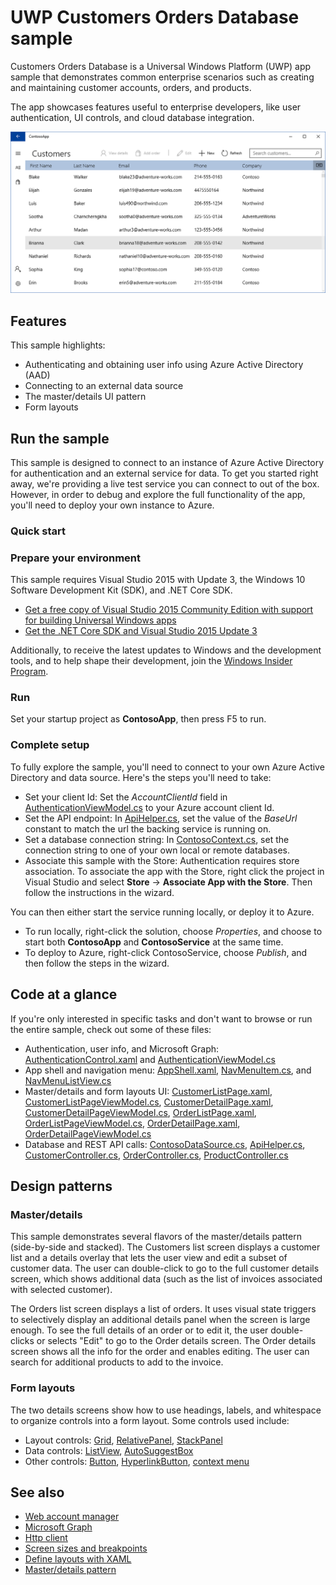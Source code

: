 <!---
  category: ControlsLayoutAndText Data IdentitySecurityAndEncryption Navigation NetworkingAndWebServices
-->

# UWP Customers Orders Database sample 

Customers Orders Database is a Universal Windows Platform (UWP) app sample that demonstrates common enterprise scenarios such as creating and maintaining customer accounts, orders, and products.

The app showcases features useful to enterprise developers, like user authentication, UI controls, and cloud database integration.

![ContosoApp screenshot 1](screenshot1.png)

## Features

This sample highlights: 

- Authenticating and obtaining user info using Azure Active Directory (AAD)
- Connecting to an external data source
- The master/details UI pattern
- Form layouts

## Run the sample

This sample is designed to connect to an instance of Azure Active Directory for authentication and an external service for data. To get you started right away, we're providing a live test service you can connect to out of the box. However, in order to debug and explore the full functionality of the app, you'll need to deploy your own instance to Azure.

### Quick start 

### Prepare your environment

This sample requires Visual Studio 2015 with Update 3, the Windows 10 Software Development Kit (SDK), and .NET Core SDK.

* [Get a free copy of Visual Studio 2015 Community Edition with support for building Universal Windows apps](http://go.microsoft.com/fwlink/?LinkID=280676)
* [Get the .NET Core SDK and Visual Studio 2015 Update 3](https://www.microsoft.com/net/core)

Additionally, to receive the latest updates to Windows and the development tools, and to help shape their development, join the [Windows Insider Program](https://insider.windows.com/ "Become a Windows Insider").

### Run

Set your startup project as **ContosoApp**, then press F5 to run.

### Complete setup

To fully explore the sample, you'll need to connect to your own Azure Active Directory and data source. Here's the steps you'll need to take:  

- Set your client Id: Set the *AccountClientId* field in [AuthenticationViewModel.cs](ContosoApp/ViewModels/AuthenticationViewModel.cs#55) to your Azure account client Id.
- Set the API endpoint: In [ApiHelper.cs](ContosoModels/Database/ApiHelper.cs#44), set the value of the *BaseUrl* constant to match the url the backing service is running on.
- Set a database connection string: In [ContosoContext.cs](ContosoService/ContosoContext.cs#39), set the connection string to one of your own local or remote databases.
- Associate this sample with the Store: Authentication requires store association. To associate the app with the Store, right click the project in Visual Studio and select **Store** -> **Associate App with the Store**. Then follow the instructions in the wizard.

You can then either start the service running locally, or deploy it to Azure. 

- To run locally, right-click the solution, choose *Properties*, and choose to start both **ContosoApp** and **ContosoService** at the same time. 
- To deploy to Azure, right-click ContosoService, choose *Publish*, and then follow the steps in the wizard.

## Code at a glance

If you're only interested in specific tasks and don't want to browse or run the entire sample, check out some of these files: 

- Authentication, user info, and Microsoft Graph: [AuthenticationControl.xaml](ContosoApp/UserControls/AuthenticationControl.xaml) and [AuthenticationViewModel.cs](ContosoApp/ViewModels/AuthenticationViewModel.cs)
- App shell and navigation menu: [AppShell.xaml](ContosoApp/AppShell.xaml), [NavMenuItem.cs](ContosoApp/Navigation/NavMenuItem.cs), and [NavMenuListView.cs](ContosoApp/Navigation/NavMenuListView.cs)
- Master/details and form layouts UI: [CustomerListPage.xaml](ContosoApp/Views/CustomerListPage.xaml), [CustomerListPageViewModel.cs](ContosoApp/ViewModels/CustomerListPageViewModel.cs), [CustomerDetailPage.xaml](ContosoApp/Views/CustomerDetailPage.xaml), [CustomerDetailPageViewModel.cs](ContosoApp/ViewModels/CustomerDetailsPageViewModel.cs), [OrderListPage.xaml](ContosoApp/Views/OrderListPage.xaml), [OrderListPageViewModel.cs](ContosoApp/ViewModels/OrderListPageViewModel.cs), [OrderDetailPage.xaml](ContosoApp/Views/OrderDetailPage.xaml), [OrderDetailPageViewModel.cs](ContosoApp/ViewModels/OrderDetailPageViewModel.cs)
- Database and REST API calls: [ContosoDataSource.cs](ContosoModels/Database/ContosoDataSource.cs), [ApiHelper.cs](ContosoModels/Database/ApiHelper.cs), [CustomerController.cs](ContosoService/Controllers/CustomerController.cs), [OrderController.cs](ContosoService/Controllers/OrderController.cs), [ProductController.cs](ContosoService/Controllers/ProductController.cs)

## Design patterns

### Master/details

This sample demonstrates several flavors of the master/details pattern (side-by-side and stacked). The Customers list screen displays a customer list and a details overlay that lets the user view and edit a subset of customer data. The user can double-click to go to the full customer details screen, which shows additional data (such as the list of invoices associated with selected customer). 

The Orders list screen displays a list of orders. It uses visual state triggers to selectively display an additional details panel when the screen is large enough. To see the full details of an order or to edit it, the user double-clicks or selects "Edit" to go to the Order details screen. The Order details screen shows all the info for the order and enables editing. The user can search for additional products to add to the invoice.

### Form layouts

The two details screens show how to use headings, labels, and whitespace to organize controls into a form layout. Some controls used include:

- Layout controls: [Grid](https://msdn.microsoft.com/library/windows/apps/Windows.UI.Xaml.Controls.Grid), [RelativePanel](https://msdn.microsoft.com/library/windows/apps/Windows.UI.Xaml.Controls.RelativePanel), [StackPanel](https://msdn.microsoft.com/library/windows/apps/Windows.UI.Xaml.Controls.StackPanel)
- Data controls: [ListView](https://msdn.microsoft.com/library/windows/apps/Windows.UI.Xaml.Controls.ListView), [AutoSuggestBox](https://msdn.microsoft.com/library/windows/apps/Windows.UI.Xaml.Controls.AutoSuggestBox)
- Other controls: [Button](https://msdn.microsoft.com/library/windows/apps/Windows.UI.Xaml.Controls.Button), [HyperlinkButton](https://msdn.microsoft.com/library/windows/apps/Windows.UI.Xaml.Controls.HyperlinkButton), [context menu](https://msdn.microsoft.com/windows/uwp/controls-and-patterns/menus)

## See also

- [Web account manager](https://msdn.microsoft.com/windows/uwp/security/web-account-manager)
- [Microsoft Graph](https://graph.microsoft.io/)
- [Http client](https://msdn.microsoft.com/windows/uwp/networking/httpclient)
- [Screen sizes and breakpoints](https://msdn.microsoft.com/windows/uwp/layout/screen-sizes-and-breakpoints-for-responsive-design)
- [Define layouts with XAML](https://msdn.microsoft.com/windows/uwp/layout/layouts-with-xaml)
- [Master/details pattern](https://msdn.microsoft.com/en-us/windows/uwp/controls-and-patterns/master-details)